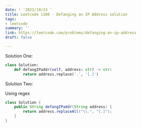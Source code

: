```yaml
---
date: ! '2021/10/23 '
title: Leetcode 1108 - Defanging an IP Address solution
tags:
- leetcode
summary: ''
link: https://leetcode.com/problems/defanging-an-ip-address
draft: false

---
```

Solution One:

```python
class Solution:
    def defangIPaddr(self, address: str) -> str:
        return address.replace('.', '[.]')
```

Solution Two:

Using regex

```java
class Solution {
    public String defangIPaddr(String address) {
        return address.replaceAll("\\.", "[.]");
    }
}

